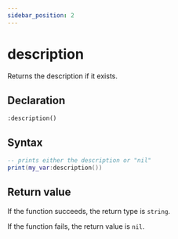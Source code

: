 ```yaml
---
sidebar_position: 2
---
```


# description

Returns the description if it exists.

## Declaration

`:description()`

## Syntax

```lua
-- prints either the description or "nil"
print(my_var:description())
```

## Return value

If the function succeeds, the return type is `string`.

If the function fails, the return value is `nil`.
